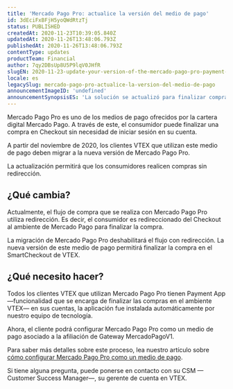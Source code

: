 ```yaml
---
title: 'Mercado Pago Pro: actualice la versión del medio de pago'
id: 3dEciFxBFjH5yoQWdRtzTj
status: PUBLISHED
createdAt: 2020-11-23T10:39:05.840Z
updatedAt: 2020-11-26T13:48:06.793Z
publishedAt: 2020-11-26T13:48:06.793Z
contentType: updates
productTeam: Financial
author: 7qy2DBsUp8U5P9lqV0JHfR
slugEN: 2020-11-23-update-your-version-of-the-mercado-pago-pro-payment-method
locale: es
legacySlug: mercado-pago-pro-actualice-la-version-del-medio-de-pago
announcementImageID: 'undefined'
announcementSynopsisES: 'La solución se actualizó para finalizar compras sin redirección.'
---
```


Mercado Pago Pro es uno de los medios de pago ofrecidos por la cartera digital Mercado Pago. A través de este, el consumidor puede finalizar una compra en Checkout sin necesidad de iniciar sesión en su cuenta. 

A partir del noviembre de 2020, los clientes VTEX que utilizan este medio de pago deben migrar a la nueva versión de Mercado Pago Pro. 

La actualización permitirá que los consumidores realicen compras sin redirección. 

## ¿Qué cambia?

Actualmente, el flujo de compra que se realiza con Mercado Pago Pro utiliza redirección. Es decir, el consumidor es redireccionado del Checkout al ambiente de Mercado Pago para finalizar la compra. 

La migración de Mercado Pago Pro deshabilitará el flujo con redirección. La nueva versión de este medio de pago permitirá finalizar la compra en el SmartCheckout de VTEX.

## ¿Qué necesito hacer? 

Todos los clientes VTEX que utilizan Mercado Pago Pro tienen Payment App —funcionalidad que se encarga de finalizar las compras en el ambiente VTEX— en sus cuentas, la aplicación fue instalada automáticamente por nuestro equipo de tecnología.

Ahora, el cliente podrá configurar Mercado Pago Pro como un medio de pago asociado a la afiliación de Gateway MercadoPagoV1.

Para saber más detalles sobre este proceso, lea nuestro artículo sobre [cómo configurar Mercado Pago Pro como un medio de pago](/es/tutorial/como-configurar-mercado-pago-pro-como-meio-de-pagamento--520AthtalgojtTUKw0La9S?&utm_source=autocomplete).

Si tiene alguna pregunta, puede ponerse en contacto con su CSM — Customer Success Manager—, su gerente de cuenta en VTEX.
